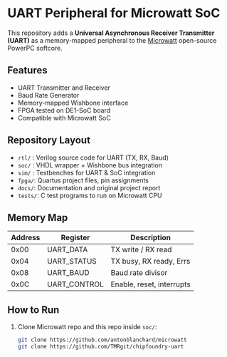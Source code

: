 # UART Peripheral for Microwatt SoC

This repository adds a **Universal Asynchronous Receiver Transmitter (UART)** 
as a memory-mapped peripheral to the [Microwatt](https://github.com/antonblanchard/microwatt) 
open-source PowerPC softcore.

## Features
- UART Transmitter and Receiver
- Baud Rate Generator
- Memory-mapped Wishbone interface
- FPGA tested on DE1-SoC board
- Compatible with Microwatt SoC

## Repository Layout
- `rtl/` : Verilog source code for UART (TX, RX, Baud)
- `soc/` : VHDL wrapper + Wishbone bus integration
- `sim/` : Testbenches for UART & SoC integration
- `fpga/`: Quartus project files, pin assignments
- `docs/`: Documentation and original project report
- `tests/`: C test programs to run on Microwatt CPU

## Memory Map
| Address | Register      | Description              |
|---------|---------------|--------------------------|
| 0x00    | UART_DATA     | TX write / RX read       |
| 0x04    | UART_STATUS   | TX busy, RX ready, Errs  |
| 0x08    | UART_BAUD     | Baud rate divisor        |
| 0x0C    | UART_CONTROL  | Enable, reset, interrupts|

## How to Run
1. Clone Microwatt repo and this repo inside `soc/`:
   ```sh
   git clone https://github.com/antonblanchard/microwatt
   git clone https://github.com/TMRgit/chipfoundry-uart
